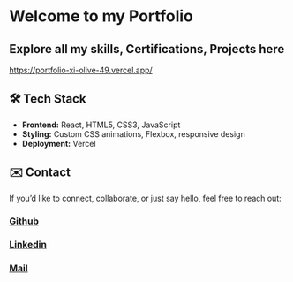 # Welcome to my Portfolio
## Explore all my skills, Certifications, Projects here
https://portfolio-xi-olive-49.vercel.app/

## 🛠️ Tech Stack

- **Frontend:** React, HTML5, CSS3, JavaScript
- **Styling:** Custom CSS animations, Flexbox, responsive design
- **Deployment:** Vercel

## ✉️ Contact

If you’d like to connect, collaborate, or just say hello, feel free to reach out:

### [Github](https://github.com/vamsi746)
### [Linkedin](https://www.linkedin.com/in/lakshmi-narayana-sangaraju-a814472b6/)
### [Mail](mailto:sangarajuvamsi6@gmail.com)
